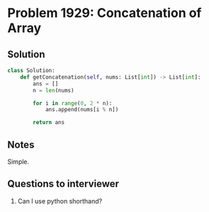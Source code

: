 # Problem 1929: Concatenation of Array

## Solution

```py
class Solution:
    def getConcatenation(self, nums: List[int]) -> List[int]:
        ans = []
        n = len(nums)

        for i in range(0, 2 * n):
            ans.append(nums[i % n])

        return ans
```

## Notes

Simple.

## Questions to interviewer

1. Can I use python shorthand?
